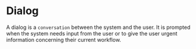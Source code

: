 # Dialog

A dialog is a `conversation` between the system and the user. It is prompted when the system needs input from the user or to give the user urgent information concerning their current workflow.

<Playground />

<Usage />

<Api />

<Examples />

<Example value="default" />

<Example value="animation" />

<Example value="persistent" />

<Example value="placement" />

<Example value="size" />

<Example value="backdrop" />

<Example value="scrollable" />

<Example value="specific-scrollable" />

<Example value="fullscreen" />

<Example value="full-width" />

<Example value="full-height" />

<Example value="sticky" />

<Example value="nesting" />

<Example value="prevent" />

<Checklist 
    accessibility={false}
    bidirectionality={false}
    cssParts={false}
    cssVariables={false}
    documentation={false}
    examples={false}
    events={false}
    keyboard={false}
    methods={false}
    properties={false}
    slots={false}
/>
